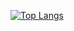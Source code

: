 [![Top Langs](https://github-readme-stats.vercel.app/api/top-langs/?username=janyris&layout=compact)](https://github.com/janyris/github-readme-stats)




